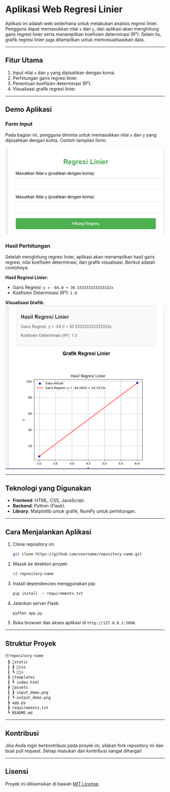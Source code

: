 
# Aplikasi Web Regresi Linier

Aplikasi ini adalah web sederhana untuk melakukan analisis regresi linier. Pengguna dapat memasukkan nilai `x` dan `y`, dan aplikasi akan menghitung garis regresi linier serta menampilkan koefisien determinasi (R²). Selain itu, grafik regresi linier juga ditampilkan untuk memvisualisasikan data.

---

## Fitur Utama

1. Input nilai `x` dan `y` yang dipisahkan dengan koma.
2. Perhitungan garis regresi linier.
3. Penentuan koefisien determinasi (R²).
4. Visualisasi grafik regresi linier.

---

## Demo Aplikasi

### Form Input
Pada bagian ini, pengguna diminta untuk memasukkan nilai `x` dan `y` yang dipisahkan dengan koma. Contoh tampilan form:

![Demo Input](assets/input_demo.png)

### Hasil Perhitungan
Setelah menghitung regresi linier, aplikasi akan menampilkan hasil garis regresi, nilai koefisien determinasi, dan grafik visualisasi. Berikut adalah contohnya:

**Hasil Regresi Linier:**
- Garis Regresi: `y = -84.0 + 30.333333333333332x`
- Koefisien Determinasi (R²): `1.0`

**Visualisasi Grafik:**
![Demo Output](assets/output_demo.png)

---

## Teknologi yang Digunakan

- **Frontend**: HTML, CSS, JavaScript.
- **Backend**: Python (Flask).
- **Library**: Matplotlib untuk grafik, NumPy untuk perhitungan.

---

## Cara Menjalankan Aplikasi

1. Clone repository ini:
   ```bash
   git clone https://github.com/username/repository-name.git
   ```
2. Masuk ke direktori proyek:
   ```bash
   cd repository-name
   ```
3. Install dependencies menggunakan pip:
   ```bash
   pip install -r requirements.txt
   ```
4. Jalankan server Flask:
   ```bash
   python app.py
   ```
5. Buka browser dan akses aplikasi di `http://127.0.0.1:5000`.

---

## Struktur Proyek

```
📦repository-name
 ┣ 📂static
 ┃ ┣ 📂css
 ┃ ┗ 📂js
 ┣ 📂templates
 ┃ ┗ index.html
 ┣ 📂assets
 ┃ ┣ input_demo.png
 ┃ ┗ output_demo.png
 ┣ app.py
 ┣ requirements.txt
 ┗ README.md
```

---

## Kontribusi

Jika Anda ingin berkontribusi pada proyek ini, silakan fork repository ini dan buat pull request. Setiap masukan dan kontribusi sangat dihargai!

---

## Lisensi

Proyek ini dilisensikan di bawah [MIT License](LICENSE).
